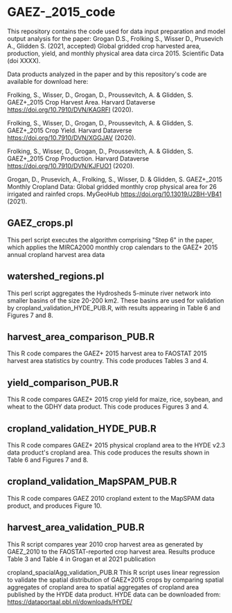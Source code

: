 # GAEZ-_2015_code
This repository contains the code used for data input preparation and model output analysis for the paper: Grogan D.S., Frolking S., Wisser D., Prusevich A., Glidden S. (2021, accepted) Global gridded crop harvested area, production, yield, and monthly physical area data circa 2015. Scientific Data (doi XXXX). 

Data products analyzed in the paper and by this repository's code are available for download here:

Frolking, S., Wisser, D., Grogan, D., Proussevitch, A. & Glidden, S. GAEZ+_2015 Crop Harvest Area. Harvard Dataverse https://doi.org/10.7910/DVN/KAGRFI (2020).

Frolking, S., Wisser, D., Grogan, D., Proussevitch, A. & Glidden, S. GAEZ+_2015 Crop Yield. Harvard Dataverse https://doi.org/10.7910/DVN/XGGJAV (2020).

Frolking, S., Wisser, D., Grogan, D., Proussevitch, A. & Glidden, S. GAEZ+_2015 Crop Production. Harvard Dataverse https://doi.org/10.7910/DVN/KJFUO1 (2020).

Grogan, D., Prusevich, A., Frolking, S., Wisser, D. & Glidden, S. GAEZ+_2015 Monthly Cropland Data: Global gridded monthly crop physical area for 26 irrigated and rainfed crops. MyGeoHub https://doi.org/10.13019/J2BH-VB41 (2021).

## GAEZ_crops.pl 

This perl script executes the algorithm comprising "Step 6" in the paper, which applies the MIRCA2000 monthly crop calendars to the GAEZ+ 2015 annual cropland harvest area data 

## watershed_regions.pl

This perl script aggregates the Hydrosheds 5-minute river network into smaller basins of the size 20-200 km2.  These basins are used for validation by cropland_validation_HYDE_PUB.R, with results appearing in Table 6 and Figures 7 and 8.

## harvest_area_comparison_PUB.R

This R code compares the GAEZ+ 2015 harvest area to FAOSTAT 2015 harvest area statistics by country.  This code produces Tables 3 and 4.

## yield_comparison_PUB.R

This R code compares GAEZ+ 2015 crop yield for maize, rice, soybean, and wheat to the GDHY data product. This code produces Figures 3 and 4.

## cropland_validation_HYDE_PUB.R

This R code compares GAEZ+ 2015 physical cropland area to the HYDE v2.3 data product's cropland area.  This code produces the results shown in Table 6 and Figures 7 and 8.

## cropland_validation_MapSPAM_PUB.R

This R code compares GAEZ 2010 cropland extent to the MapSPAM data product, and produces Figure 10.

## harvest_area_validation_PUB.R
This R script compares year 2010 crop harvest area as generated by GAEZ_2010 to the FAOSTAT-reported crop harvest area. Results produce Table 3 and Table 4 in Grogan et al 2021 publication

cropland_spacialAgg_validation_PUB.R
This R script uses linear regression to validate the spatial distribution of GAEZ+2015 crops by comparing spatial aggregates of cropland area to spatial aggregates of cropland area published by the HYDE data product. HYDE data can be downloaded from: https://dataportaal.pbl.nl/downloads/HYDE/
